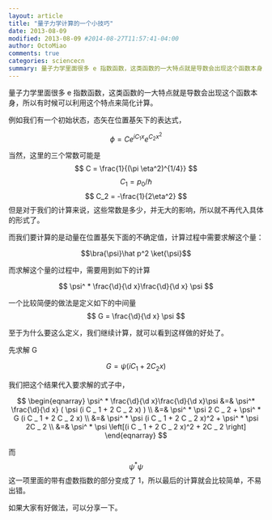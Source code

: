 ```yaml
---
layout: article
title: "量子力学计算的一个小技巧"
date: 2013-08-09
modified: 2013-08-09 #2014-08-27T11:57:41-04:00
author: OctoMiao
comments: true
categories: sciencecn
summary: 量子力学里面很多 e 指数函数，这类函数的一大特点就是导数会出现这个函数本身，所以有时候可以利用这个特点来简化计算。
---
```


量子力学里面很多 e 指数函数，这类函数的一大特点就是导数会出现这个函数本身，所以有时候可以利用这个特点来简化计算。

例如我们有一个初始状态，态矢在位置基矢下的表达式，

$$ \phi = C e^{i C _ 1 x} e^{C _ 2 x^2} $$

当然，这里的三个常数可能是
$$ C = \frac{1}{(\pi \eta^2)^{1/4}} $$
$$ C_1 = p _ 0/\hbar $$
$$ C_2 = -\frac{1}{2\eta^2} $$
但是对于我们的计算来说，这些常数是多少，并无大的影响，所以就不再代入具体的形式了。

而我们要计算的是动量在位置基矢下面的不确定值，计算过程中需要求解这个量：

 $$\bra{\psi}\hat p^2 \ket{\psi}$$

而求解这个量的过程中，需要用到如下的计算

$$ \psi^ * \frac{\d}{\d x}\frac{\d}{\d x} \psi $$

一个比较简便的做法是定义如下的中间量
$$ G = \frac{\d}{\d x} \psi $$

至于为什么要这么定义，我们继续计算，就可以看到这样做的好处了。

先求解 G

$$ G = \psi (i C _ 1 + 2 C _ 2 x) $$

我们把这个结果代入要求解的式子中，

$$
\begin{eqnarray}
\psi^ * \frac{\d}{\d x}\frac{\d}{\d x}\psi &=& \psi^* \frac{\d}{\d x} ( \psi (i C _ 1 + 2 C _ 2 x) )  \\
&=& \psi^ * \psi 2 C _ 2 + \psi^ * G (i C _ 1 + 2 C _ 2 x)  \\
&=& \psi^ * \psi (i C _ 1 + 2 C _ 2 x)^2 + \psi^ * \psi 2C _ 2 \\
&=& \psi^ * \psi \left[(i C _ 1 + 2 C _ 2 x)^2 + 2C _ 2 \right]
\end{eqnarray}
$$

而
$$\psi^ * \psi$$
这一项里面的带有虚数指数的部分变成了 1，所以最后的计算就会比较简单，不易出错。


如果大家有好做法，可以分享一下。
